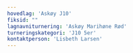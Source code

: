 ```yaml
---
hovedlag: 'Askøy J10'
fiksid: ""
lagnavniturnering: 'Askøy Marihøne Rød'
turneringskategori: 'J10 5er'
kontaktperson: 'Lisbeth Larsen'
---
```

